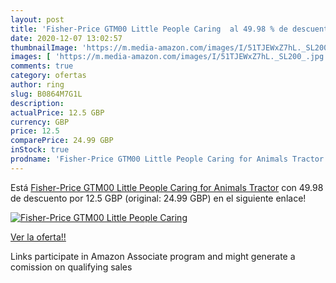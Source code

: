 ```yaml
---
layout: post
title: 'Fisher-Price GTM00 Little People Caring  al 49.98 % de descuento'
date: 2020-12-07 13:02:57
thumbnailImage: 'https://m.media-amazon.com/images/I/51TJEWxZ7hL._SL200_.jpg'
images: [ 'https://m.media-amazon.com/images/I/51TJEWxZ7hL._SL200_.jpg' ]
comments: true
category: ofertas
author: ring
slug: B0864M7G1L
description:
actualPrice: 12.5 GBP
currency: GBP
price: 12.5
comparePrice: 24.99 GBP
inStock: true
prodname: 'Fisher-Price GTM00 Little People Caring for Animals Tractor'
---
```


Está [Fisher-Price GTM00 Little People Caring for Animals Tractor](https://www.amazon.co.uk/dp/B0864M7G1L/?tag=tolees0a-21) con 49.98 de descuento por 12.5 GBP (original: 24.99 GBP) en el siguiente enlace!

[![Fisher-Price GTM00 Little People Caring ](https://m.media-amazon.com/images/I/51TJEWxZ7hL._SL200_.jpg)](https://www.amazon.co.uk/dp/B0864M7G1L/?tag=tolees0a-21)

[Ver la oferta!!](https://www.amazon.co.uk/dp/B0864M7G1L/?tag=tolees0a-21)

Links participate in Amazon Associate program and might generate a comission on qualifying sales


